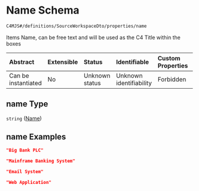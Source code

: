 # Name Schema

```txt
C4MJS#/definitions/SourceWorkspaceDto/properties/name
```

Items Name, can be free text and will be used as the C4 Title within the boxes

| Abstract            | Extensible | Status         | Identifiable            | Custom Properties | Additional Properties | Access Restrictions | Defined In                                                                            |
| :------------------ | :--------- | :------------- | :---------------------- | :---------------- | :-------------------- | :------------------ | :------------------------------------------------------------------------------------ |
| Can be instantiated | No         | Unknown status | Unknown identifiability | Forbidden         | Allowed               | none                | [source-workspace.schema.json\*](source-workspace.schema.json "open original schema") |

## name Type

`string` ([Name](source-workspace-definitions-workspace-properties-name.md))

## name Examples

```json
"Big Bank PLC"
```

```json
"Mainframe Banking System"
```

```json
"Email System"
```

```json
"Web Application"
```
